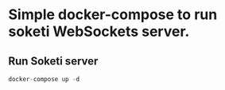 # Simple docker-compose to run soketi WebSockets server.


## **Run Soketi server**  

```php
docker-compose up -d
```
